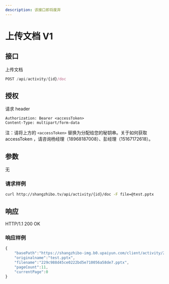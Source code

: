 ```yaml
---
description: 该接口即将废弃
---
```


# 上传文档 V1

## 接口

上传文档

```javascript
POST /api/activity/{id}/doc
```

## 授权

请求 header

```http
Authorization: Bearer <accessToken>
Content-Type: multipart/form-data
```

注：请将上方的 `<accessToken>` 替换为分配给您的秘钥串。关于如何获取 accessToken ，请咨询杨经理（18968187008）、彭经理（15167172618）。

## 参数

无

### 请求样例

```bash
curl http://shangzhibo.tv/api/activity/{id}/doc -F file=@test.pptx
```

## 响应

HTTP/1.1 200 OK

### 响应样例

```javascript
{
    "basePath":"https://shangzhibo-img.b0.upaiyun.com/client/activity/2929745/doc/1555642339828",
    "originalname":"test.pptx",
    "filename":"229c988d45ce0222bd5e710056a58de7.pptx",
    "pageCount":11,
    "currentPage":0
}
```

